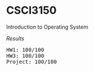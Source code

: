 # CSCI3150
Introduction to Operating System    

*Results*
<pre>
HW1: 100/100
HW3: 100/100
Project: 100/100
</pre>
